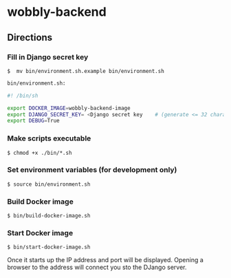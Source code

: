 # wobbly-backend

## Directions

### Fill in Django secret key

`$  mv bin/environment.sh.example bin/environment.sh`

```sh
bin/environment.sh:

#! /bin/sh

export DOCKER_IMAGE=wobbly-backend-image
export DJANGO_SECRET_KEY= <Django secret key    # (generate <= 32 characters)>
export DEBUG=True
```

### Make scripts executable

`$ chmod +x ./bin/*.sh`

### Set environment variables (for development only)

`$ source bin/environment.sh`

### Build Docker image

`$ bin/build-docker-image.sh`

### Start Docker image

`$ bin/start-docker-image.sh`

Once it starts up the IP address and port will be displayed. Opening a browser to the address  will connect you sto the DJango server.